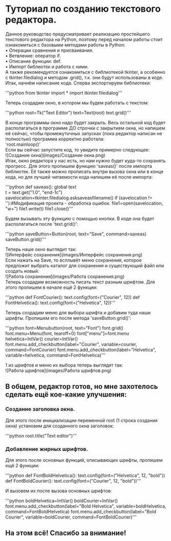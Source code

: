 # Туториал по созданию текстового редактора.   
Данное руководство предусматривает реализацию простейшего текстового редактора на Python, поэтому перед началом работы стоит ознакомиться с базовыми методами работы в Python:   
•	Операции сравнения и присваивания.    
•	Ветвление: оператор if.  
•	Описание функции: def.  
•	Импорт библиотек и работа с ними.   
А также рекомендуется ознакомиться с библиотекой tkinter, а особенно с tkinter.filedialog и методом .grid(), т.к. они будут использованы в коде.    
Итак, начнём написание кода. Сперва экспортируем библиотеки:   

'''python
from tkinter import *
import tkinter.filedialog'''    

Теперь создадим окно, в котором мы будем работать с текстом:   

'''python
root=Tk("Text Editor")
text=Text(root)
text.grid()'''   

В конце программы окно надо будет закрыть. Весь остальной код будет располагаться в программе ДО строчки с закрытием окна, но напишем её сейчас, чтобы промежуточных запусках (пока редактор написан не полностью) программа корректно работала:   
'root.mainloop()'   
Если вы сейчас запустите код, то увидите примерно следующее:    
![Создание окна](images/Создание окна.png)   
Итак, окно редактора у нас есть, но нам нужно будет куда-то сохранять прогресс. Для этого пропишем функцию 'saveas()' после импорта библиотек. Её также можно прописать внутри вызова окна или в конце кода, но для лучшей читаемости кода напишем её после импорта:    

'''python
def saveas():
    global text  
    t = text.get("1.0", "end-1c")
    savelocation=tkinter.filedialog.asksaveasfilename()
    if (savelocation != ''):#Модификация проекта - обработка ошибок.
        file1=open(savelocation, "w+")
        file1.write(t)
        file1.close()'''   
        
Будем вызывать эту функцию с помощью кнопки. В коде она будет располагаться после 'text.grid()':  

'''python
saveButton=Button(root, text="Save", command=saveas) 
saveButton.grid()'''   

Теперь наше окно выглядит так:    
![Интерфейс сохранения](images/Интерфейс сохранения.png)   
Если нажать на Save, то всплывёт меню сохранения, которое предложит выбрать каталог для сохранения и существующий файл или создать новый:   
![Работа сохранения](images/Работа сохранения.png)   
Теперь создадим возможность писать текст разным шрифтом. Для этого пропишем в начале ещё 2 функции: 

'''python
def FontCourier():
    text.config(font=("Courier", 12))
def FontHelvetica():
    text.config(font=("Helvetica", 12))'''  
    
Теперь создадим меню для выбора шрифта и добавим туда наши шрифты. Пропишем его после метода 'saveButton.grid()':   

'''python
font=Menubutton(root, text="Font") 
font.grid() 
font.menu=Menu(font, tearoff=0) 
font["menu"]=font.menu
helvetica=IntVar() 
courier=IntVar()
font.menu.add_checkbutton(label="Courier", variable=courier, command=FontCourier)
font.menu.add_checkbutton(label="Helvetica", variable=helvetica, command=FontHelvetica)'''    

1 из шрифтов и меню их выбора теперь выглядят так:   
![Работа шрифтов](images/Работа шрифтов.png)    
## В общем, редактор готов, но мне захотелось сделать ещё кое-какие улучшения:   
### Создание заголовка окна.   
Для этого после инициализации переменной root (1 строка создания окна) установим для созданного окна заголовок:  

'''python
root.title("Text editor")'''   

### Добавление жирных шрифтов.  
Для этого после основных функций, описывающих шрифты, пропишем ещё 2 функции:  

'''python
def FontBoldHelvetica():
    text.config(font=("Helvetica", 12, "bold"))
def FontBoldCourier():
    text.config(font=("Courier", 12, "bold"))'''   
    
И вызовем их после вызова основных шрифтов:   

'''python
boldHelvetica=IntVar()
boldCourier=IntVar()
font.menu.add_checkbutton(label="Bold Helvetica", variable=boldHelvetica, command=FontBoldHelvetica)
font.menu.add_checkbutton(label="Bold Courier", variable=boldCourier, command=FontBoldCourier)'''  

## На этом всё! Спасибо за внимание!

